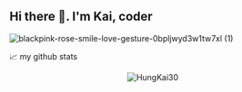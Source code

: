 ## Hi there 👋. I'm Kai, coder

![blackpink-rose-smile-love-gesture-0bpljwyd3w1tw7xl (1)](https://github.com/HungKai30/HungKai30/assets/135298514/334c0bf0-145d-4d79-aa6c-31ffb4061baf)

📈 my github stats

<p align="center"> <img src="https://github-readme-stats.vercel.app/api?username=HungKai30&show_icons=true&theme=gotham" alt="HungKai30" />
